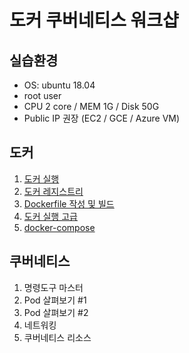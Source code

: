 # 도커 쿠버네티스 워크샵

## 실습환경

- OS: ubuntu 18.04
- root user
- CPU 2 core / MEM 1G / Disk 50G
- Public IP 권장 (EC2 / GCE / Azure VM)


## 도커

1. [도커 실행](docker/01.md)
2. [도커 레지스트리](docker/02.md)
3. [Dockerfile 작성 및 빌드](docker/03.md)
4. [도커 실행 고급](docker/04.md)
5. [docker-compose](docker/05.md)

## 쿠버네티스

1. 명령도구 마스터
2. Pod 살펴보기 #1
3. Pod 살펴보기 #2
4. 네트워킹
5. 쿠버네티스 리소스
